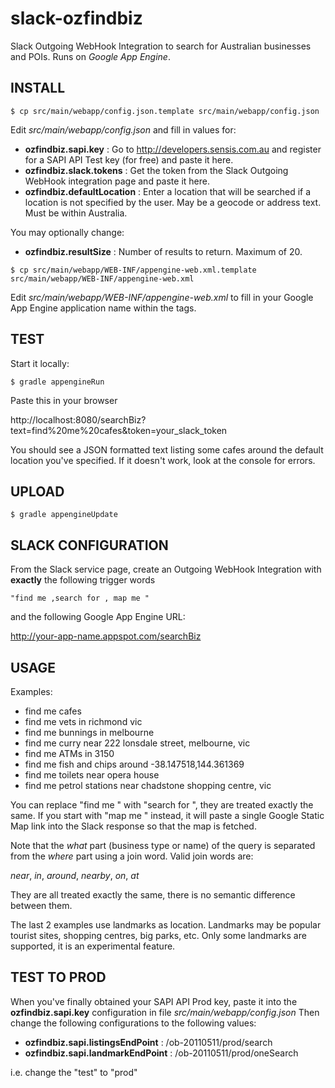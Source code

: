 slack-ozfindbiz
===============

Slack Outgoing WebHook Integration to search for Australian businesses and POIs.
Runs on *Google App Engine*.


INSTALL
-------

`$ cp src/main/webapp/config.json.template src/main/webapp/config.json`

Edit *src/main/webapp/config.json* and fill in values for:

* **ozfindbiz.sapi.key** : Go to http://developers.sensis.com.au and register for a SAPI API Test key (for free) and paste it here.
* **ozfindbiz.slack.tokens** : Get the token from the Slack Outgoing WebHook integration page and paste it here.
* **ozfindbiz.defaultLocation** : Enter a location that will be searched if a location is not specified by the user. May be a geocode or address text. Must be within Australia.

You may optionally change:

* **ozfindbiz.resultSize** : Number of results to return. Maximum of 20.


`$ cp src/main/webapp/WEB-INF/appengine-web.xml.template src/main/webapp/WEB-INF/appengine-web.xml`

Edit *src/main/webapp/WEB-INF/appengine-web.xml* to fill in your Google App Engine application name within the
**<application></application>** tags.


TEST
----

Start it locally:

`$ gradle appengineRun`

Paste this in your browser

http://localhost:8080/searchBiz?text=find%20me%20cafes&token=your_slack_token

You should see a JSON formatted text listing some cafes around the default location you've specified.
If it doesn't work, look at the console for errors.


UPLOAD
------
`$ gradle appengineUpdate`


SLACK CONFIGURATION
-------------------
From the Slack service page, create an Outgoing WebHook Integration with **exactly** the following trigger words

`"find me ,search for , map me "`

and the following Google App Engine URL:

http://your-app-name.appspot.com/searchBiz 


USAGE
-----
Examples:

* find me cafes
* find me vets in richmond vic
* find me bunnings in melbourne
* find me curry near 222 lonsdale street, melbourne, vic
* find me ATMs in 3150
* find me fish and chips around -38.147518,144.361369
* find me toilets near opera house
* find me petrol stations near chadstone shopping centre, vic

You can replace "find me " with "search for ", they are treated exactly the same.
If you start with "map me " instead, it will paste a single Google Static Map link into the Slack response so that the map is fetched.

Note that the *what* part (business type or name) of the query is separated from the *where* part using a join word.
Valid join words are: 

*near*, *in*, *around*, *nearby*, *on*, *at* 

They are all treated exactly the same, there is no semantic difference between them.

The last 2 examples use landmarks as location. Landmarks may be popular tourist sites, shopping centres, big parks, etc. 
Only some landmarks are supported, it is an experimental feature.


TEST TO PROD
------------
When you've finally obtained your SAPI API Prod key, paste it into the 
**ozfindbiz.sapi.key**
configuration in file
*src/main/webapp/config.json*
Then change the following configurations to the following values:
* **ozfindbiz.sapi.listingsEndPoint** : /ob-20110511/prod/search
* **ozfindbiz.sapi.landmarkEndPoint** : /ob-20110511/prod/oneSearch

i.e. change the "test" to "prod"

 
